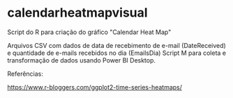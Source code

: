 ﻿# calendarheatmapvisual
Script do R para criação do gráfico "Calendar Heat Map"

Arquivos CSV com dados de data de recebimento de e-mail (DateReceived) e quantidade de e-mails recebidos no dia (EmailsDia)
Script M para coleta e transformação de dados usando Power BI Desktop.

Referências:

https://www.r-bloggers.com/ggplot2-time-series-heatmaps/

